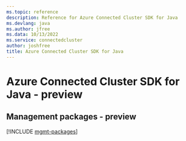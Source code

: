 ```yaml
---
ms.topic: reference
description: Reference for Azure Connected Cluster SDK for Java
ms.devlang: java
ms.author: jfree
ms.data: 10/13/2022
ms.service: connectedcluster
author: joshfree
title: Azure Connected Cluster SDK for Java
---
```

# Azure Connected Cluster SDK for Java - preview

## Management packages - preview
[!INCLUDE [mgmt-packages](connected-cluster-mgmt-index.md)]